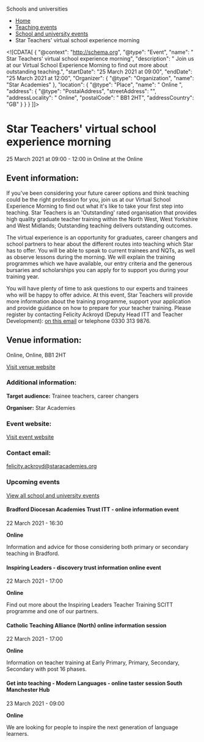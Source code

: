 Schools and universities

*   [Home](/)
*   [Teaching events](/teaching-events)
*   [School and university events](/teaching-events/training-provider-events)
*   Star Teachers' virtual school experience morning

<!\[CDATA\[ { "@context": "http://schema.org", "@type": "Event", "name": " Star Teachers&#039; virtual school experience morning", "description": " Join us at our Virtual School Experience Morning to find out more about outstanding teaching.", "startDate": "25 March 2021 at 09:00", "endDate": "25 March 2021 at 12:00", "Organizer": { "@type": "Organization", "name": "Star Academies" }, "location": { "@type": "Place", "name": " Online ", "address": { "@type": "PostalAddress", "streetAddress": "", "addressLocality": " Online", "postalCode": " BB1 2HT", "addressCountry": "GB" } } } \]\]>

Star Teachers' virtual school experience morning
================================================

25 March 2021 at 09:00 - 12:00 in Online at the Online

Event information:
------------------

If you've been considering your future career options and think teaching could be the right profession for you, join us at our Virtual School Experience Morning to find out what it's like to take your first step into teaching. Star Teachers is an 'Outstanding' rated organisation that provides high quality graduate teacher training within the North West, West Yorkshire and West Midlands; Outstanding teaching delivers outstanding outcomes.

The virtual experience is an opportunity for graduates, career changers and school partners to hear about the different routes into teaching which Star has to offer. You will be able to speak to current trainees and NQTs, as well as observe lessons during the morning. We will explain the training programmes which we have available, our entry criteria and the generous bursaries and scholarships you can apply for to support you during your training year.

You will have plenty of time to ask questions to our experts and trainees who will be happy to offer advice. At this event, Star Teachers will provide more information about the training programme, support your application and provide guidance on how to prepare for your teacher training. Please register by contacting Felicity Ackroyd (Deputy Head ITT and Teacher Development): [on this email](mailto:felicity.ackroyd@staracademies.org.uk) or telephone 0330 313 9876.

Venue information:
------------------

Online, Online, BB1 2HT

[Visit venue website](https://www.starinstitute.org.uk/media/news-events/ "Online")

### Additional information:

**Target audience:** Trainee teachers, career changers

**Organiser:** Star Academies

### Event website:

[Visit event website](https://www.starinstitute.org.uk/media/news-events/)

### Contact email:

[felicity.ackroyd@staracademies.org](mailto:felicity.ackroyd@staracademies.org)

### Upcoming events

[View all school and university events](/teaching-events/training-provider-events)

[](/teaching-events/training-provider-events/210322-bradford-diocesan-academies-trust-itt-online-information-event)

#### Bradford Diocesan Academies Trust ITT - online information event

22 March 2021 - 16:30

**Online**

Information and advice for those considering both primary or secondary teaching in Bradford.

[](/teaching-events/training-provider-events/210322-inspiring-leaders-discovery-trust-information-online-event)

#### Inspiring Leaders - discovery trust information online event

22 March 2021 - 17:00

**Online**

Find out more about the Inspiring Leaders Teacher Training SCITT programme and one of our partners.

[](/teaching-events/training-provider-events/210322-catholic-teaching-alliance-north-online-information-session)

#### Catholic Teaching Alliance (North) online information session

22 March 2021 - 17:00

**Online**

Information on teacher training at Early Primary, Primary, Secondary, Secondary with post 16 phases.

[](/teaching-events/training-provider-events/210323-get-into-teaching-modern-languages-online-taster-session-south-manchester-hub)

#### Get into teaching - Modern Languages - online taster session South Manchester Hub

23 March 2021 - 09:00

**Online**

We are looking for people to inspire the next generation of language learners.